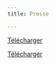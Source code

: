 ```yaml
---
title: Presse

---
```

<a class="button" download href="/files/cp-zigzag-2020_3-au-18-octobre_man-le-forum.pdf">Télécharger</a>

<a class="button" download href="/files/cp-zigzag-2020_3-au-18-octobre_man-le-forum.pdf">Télécharger</a>